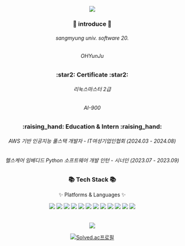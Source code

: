 <div align=center>
	<img src="https://capsule-render.vercel.app/api?type=egg&color=auto&height=200&section=header&text=YUNJU&fontSize=90" />	
</div>
<div align=center>
	<h3>🥨 introduce 🥨</h3>
	<h6> sangmyung univ. software 20. </h6>
	<h6> OHYunJu </h6>
</div>
<div align=center>
	<h3>:star2: Certificate :star2:</h3>
	<h6> 리눅스마스터 2급 </h6>
	<h6> AI-900 </h6>
</div>
<div align=center>
	<h3>:raising_hand: Education & Intern :raising_hand:</h3>
	<h6> AWS 기반 인공지능 풀스택 개발자 - IT여성기업인협회 (2024.03 - 2024.08) </h6>
	<h6> 헬스케어 임베디드 Python 소프트웨어 개발 인턴 - 시너인 (2023.07 - 2023.09) </h6>
</div>
<div align=center>
	<h3>📚 Tech Stack 📚</h3>
	<p>✨ Platforms & Languages ✨</p>
</div>
<div align="center">
	<img src="https://img.shields.io/badge/Python-3776AB?style=flat&logo=Python&logoColor=white" />
	<img src="https://img.shields.io/badge/Nodejs-006600?style=flat&logo=Python&logoColor=white" />
	<img src="https://img.shields.io/badge/FastAPI-EF2D5E?style=flat&logo=Python&logoColor=white" />
	<img src="https://img.shields.io/badge/React-008FC7?style=flat&logo=Python&logoColor=white" />
	<img src="https://img.shields.io/badge/Reactjs-34567C?style=flat&logo=Python&logoColor=white" />
	<img src="https://img.shields.io/badge/HTML-FE5F50?style=flat&logo=Python&logoColor=white" />
	<img src="https://img.shields.io/badge/Mysql-5A45FF?style=flat&logo=Python&logoColor=white" />
	<img src="https://img.shields.io/badge/MongoDB-0ABF53?style=flat&logo=Python&logoColor=white" />
	<img src="https://img.shields.io/badge/C-A8B9CC?style=flat&logo=C&logoColor=white" />
	<img src="https://img.shields.io/badge/Pytorch-EE4C2C?style=flat&logo=Pytorch&logoColor=white" />
	<img src="https://img.shields.io/badge/Pandas-150458?style=flat&logo=Pandas&logoColor=white" />
	<img src="https://img.shields.io/badge/TensorFlow-FF6F00?style=flat&logo=TensorFlow&logoColor=white" />
	
</div>
<br>
<br>
<div align="center">
	<img src="https://github-readme-stats.vercel.app/api?username=OH-YUNJU&show_icons=true">
  <br>
  
  [![Solved.ac프로필](http://mazassumnida.wtf/api/v2/generate_badge?boj=bibi0218)](https://solved.ac/bibi0218)
  
</div>

